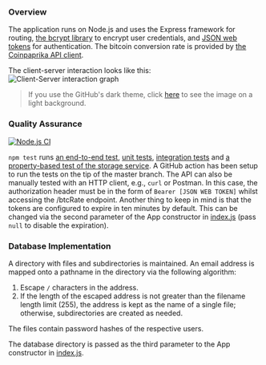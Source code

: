 ### Overview

The application runs on Node.js and uses the Express framework for routing,
[the bcrypt library](https://github.com/kelektiv/node.bcrypt.js) to encrypt
user credentials, and [JSON web
tokens](https://github.com/auth0/node-jsonwebtoken) for authentication. The
bitcoin conversion rate is provided by [the Coinpaprika API
client](https://github.com/coinpaprika/coinpaprika-api-nodejs-client).

The client-server interaction looks like this: ![Client-Server interaction
graph](client-server.svg)

> If you use the GitHub's dark theme, click
> [here](https://raw.githubusercontent.com/Kharacternyk/se-school-lab/master/client-server.svg)
> to see the image on a light background.

### Quality Assurance

[![Node.js
CI](https://github.com/Kharacternyk/se-school-lab/actions/workflows/node.js.yml/badge.svg)](https://github.com/Kharacternyk/se-school-lab/actions/workflows/node.js.yml)

`npm test` runs [an end-to-end test](tests/end-to-end.test.js), [unit
tests](tests/unit/), [integration tests](tests/integration) and [a
property-based test of the storage
service](tests/property-based/userStorageService.test.js). A GitHub action has been
setup to run the tests on the tip of the master branch.
The API can also be manually tested with an HTTP client, e.g., `curl` or
Postman.  In this case, the authorization header must be in the form of `Bearer
[JSON WEB TOKEN]` whilst accessing the /btcRate endpoint. Another thing to keep
in mind is that the tokens are configured to expire in ten minutes by default.
This can be changed via the second parameter of the App constructor in
[index.js](index.js) (pass `null` to disable the expiration).

### Database Implementation

A directory with files and subdirectories is maintained. An email address is
mapped onto a pathname in the directory via the following algorithm:

1. Escape `/` characters in the address.
2. If the length of the escaped address is not greater than the filename length
limit (255), the address is kept as the name of a single file; otherwise,
subdirectories are created as needed.

The files contain password hashes of the respective users.

The database directory is passed as the third parameter to the App constructor
in [index.js](index.js).
